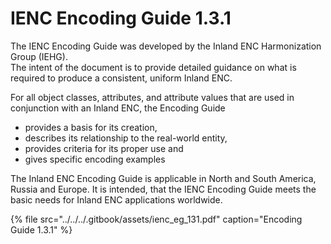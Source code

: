# IENC Encoding Guide 1.3.1

The IENC Encoding Guide was developed by the Inland ENC Harmonization Group \(IEHG\).  
The intent of the document is to provide detailed guidance on what is required to produce a consistent, uniform Inland ENC.

For all object classes, attributes, and attribute values that are used in conjunction with an Inland ENC, the Encoding Guide  
- provides a basis for its creation,  
- describes its relationship to the real-world entity,  
- provides criteria for its proper use and  
- gives specific encoding examples

The Inland ENC Encoding Guide is applicable in North and South America, Russia and Europe. It is intended, that the IENC Encoding Guide meets the basic needs for Inland ENC applications worldwide.

{% file src="../../../.gitbook/assets/ienc\_eg\_131.pdf" caption="Encoding Guide 1.3.1" %}







